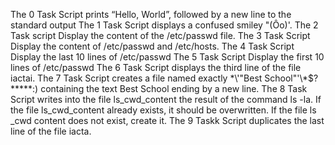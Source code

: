 The 0 Task Script prints “Hello, World”, followed by a new line to the standard output
The 1 Task Script displays a confused smiley "(Ôo)'.
The 2 Task script Display the content of the /etc/passwd file.
The 3 Task Script Display the content of /etc/passwd and /etc/hosts.
The 4 Task Script Display the last 10 lines of /etc/passwd
The 5 Task Script Display the first 10 lines of /etc/passwd
The 6 Task Script displays the third line of the file iactai.
The 7 Task Script creates a file named exactly \*\\'"Best School"\'\\*$\?\*\*\*\*\*:) containing the text Best School ending by a new line.
The 8 Task  Script  writes into the file ls_cwd_content the result of the command ls -la. If the file ls_cwd_content already exists, it should be overwritten. If the file ls _cwd content does not exist, create it.
The 9 Taskk Script  duplicates the last line of the file iacta.

